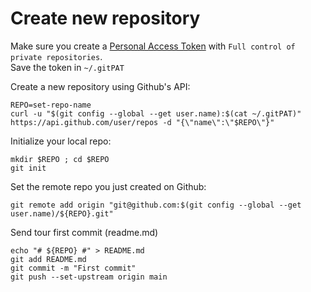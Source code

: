 # Create new repository # 

Make sure you create a [Personal Access Token](https://github.com/settings/tokens) with `Full control of private repositories`.   
Save the token in `~/.gitPAT`

Create a new repository using Github's API: 
```
REPO=set-repo-name
curl -u "$(git config --global --get user.name):$(cat ~/.gitPAT)" https://api.github.com/user/repos -d "{\"name\":\"$REPO\"}"
```
Initialize your local repo:
```
mkdir $REPO ; cd $REPO 
git init
```
Set the remote repo you just created on Github:
```
git remote add origin "git@github.com:$(git config --global --get user.name)/${REPO}.git"
```
Send tour first commit (readme.md)
```
echo "# ${REPO} #" > README.md
git add README.md
git commit -m "First commit"
git push --set-upstream origin main
```

